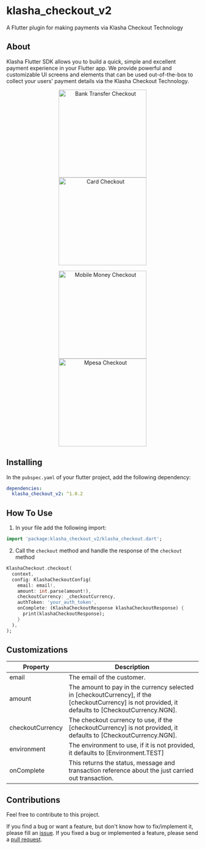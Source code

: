 # klasha_checkout_v2

A Flutter plugin for making payments via Klasha Checkout Technology

## About

Klasha Flutter SDK allows you to build a quick, simple and excellent payment experience in your Flutter app. We provide powerful and customizable UI screens and elements that can be used out-of-the-box to collect your users' payment details via the Klasha Checkout Technology.

<p align="center">
<img src="https://raw.githubusercontent.com/klasha-apps/klasha-flutter/master/screenshots/bank_transfer.png" alt="Bank Transfer Checkout" width="230px" hspace="30"/>  <img src="https://raw.githubusercontent.com/klasha-apps/klasha-flutter/master/screenshots/card.png" alt="Card Checkout" width="230px"/>
</p>

<p align="center">
<img src="https://raw.githubusercontent.com/klasha-apps/klasha-flutter/master/screenshots/mobile_money.png" alt="Mobile Money Checkout" width="230px" hspace="30"/>  <img src="https://raw.githubusercontent.com/klasha-apps/klasha-flutter/master/screenshots/mpesa.png" alt="Mpesa Checkout" width="230px"/>
</p>

## Installing

In the `pubspec.yaml` of your flutter project, add the following dependency:

```yaml
dependencies:
  klasha_checkout_v2: ^1.0.2
```

## How To Use

1. In your file add the following import:

```dart
import 'package:klasha_checkout_v2/klasha_checkout.dart';
```

2. Call the `checkout` method and handle the response of the `checkout` method

```dart
KlashaCheckout.checkout(
  context,
  config: KlashaCheckoutConfig(
    email: email!,
    amount: int.parse(amount!),
    checkoutCurrency: _checkoutCurrency,
    authToken: 'your_auth_token',
    onComplete: (KlashaCheckoutResponse klashaCheckoutResponse) {
      print(klashaCheckoutResponse);
    }
  ),
);
```

## Customizations

| Property        | Description                                                                                     |
| --------------- | ----------------------------------------------------------------------------------------------- |
| email          | The email of the customer.            |
| amount           | The amount to pay in the currency selected in [checkoutCurrency], if the [checkoutCurrency] is not provided, it defaults to [CheckoutCurrency.NGN].                                |
| checkoutCurrency    | The checkout currency to use, if the [checkoutCurrency] is not provided, it defaults to [CheckoutCurrency.NGN].            |
| environment           | The environment to use, if it is not provided, it defaults to [Environment.TEST]
| onComplete           | This returns the status, message and transaction reference about the just carried out transaction.
## Contributions

Feel free to contribute to this project.

If you find a bug or want a feature, but don't know how to fix/implement it, please fill an [issue](https://github.com/klasha-apps/klasha-flutter/issues).
If you fixed a bug or implemented a feature, please send a [pull request](https://github.com/klasha-apps/klasha-flutter/pulls).
